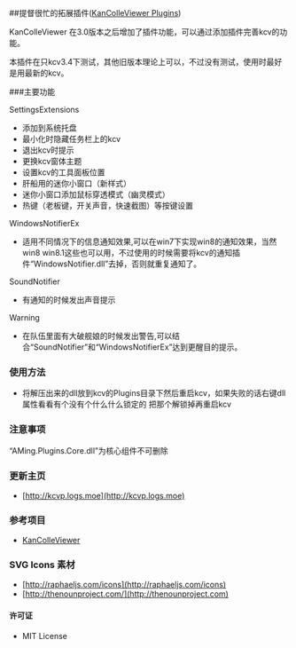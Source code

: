 ##提督很忙的拓展插件([KanColleViewer Plugins](http://kcvp.logs.moe))

KanColleViewer 在3.0版本之后增加了插件功能，可以通过添加插件完善kcv的功能。

本插件在只kcv3.4下测试，其他旧版本理论上可以，不过没有测试，使用时最好是用最新的kcv。


###主要功能 

SettingsExtensions

* 添加到系统托盘
* 最小化时隐藏任务栏上的kcv
* 退出kcv时提示
* 更换kcv窗体主题
* 设置kcv的工具面板位置
* 肝船用的迷你小窗口（新样式）
* 迷你小窗口添加鼠标穿透模式（幽灵模式）
* 热键（老板键，开关声音，快速截图）等按键设置

WindowsNotifierEx

* 适用不同情况下的信息通知效果,可以在win7下实现win8的通知效果，当然win8 win8.1这些也可以用，不过使用的时候需要将kcv的通知插件“WindowsNotifier.dll”去掉，否则就重复通知了。

SoundNotifier

* 有通知的时候发出声音提示

Warning

* 在队伍里面有大破舰娘的时候发出警告,可以结合“SoundNotifier”和“WindowsNotifierEx”达到更醒目的提示。


### 使用方法

* 将解压出来的dll放到kcv的Plugins目录下然后重启kcv，如果失败的话右键dll属性看看有个没有个什么什么锁定的 把那个解锁掉再重启kcv

### 注意事项

“AMing.Plugins.Core.dll”为核心组件不可删除

### 更新主页

* [http://kcvp.logs.moe](http://kcvp.logs.moe)

### 参考项目

* [KanColleViewer](https://github.com/Grabacr07/KanColleViewer)

### SVG Icons 素材

* [http://raphaeljs.com/icons](http://raphaeljs.com/icons)
* [http://thenounproject.com/](http://thenounproject.com)


#### 许可证

* MIT License
